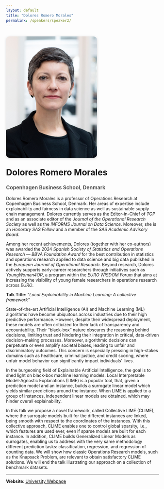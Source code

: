 ```yaml
---
layout: default
title: "Dolores Romero Morales"
permalink: /speakers/speaker2/
---
```


<style>
.speaker-container {
  display: flex;
  flex-wrap: wrap;
  gap: 2em;
  align-items: flex-start;
  margin: 2em 0;
}

.speaker-image {
  flex: 1 1 300px;
  max-width: 300px;
}

.speaker-image img {
  width: 100%;
  border-radius: 12px;
  box-shadow: 0 2px 8px rgba(0,0,0,0.15);
}

.speaker-details {
  flex: 2 1 500px;
}

.speaker-details h1 {
  margin-top: 0;
}

.speaker-details h2 {
  font-size: 1.2em;
  color: #555;
  margin-bottom: 1em;
}

@media (max-width: 768px) {
  .speaker-container {
    flex-direction: column;
    align-items: center;
  }

  .speaker-details {
    text-align: center;
  }
}
</style>

<div class="speaker-container">

  <div class="speaker-image">
    <img src="/assets/images/DoloresRomeroMorales2.jpg" alt="Dolores Romero Morales">
  </div>

<div class="speaker-details">
  <h1>Dolores Romero Morales</h1>
  <h2>Copenhagen Business School, Denmark</h2>
  
Dolores Romero Morales is a professor of Operations Research at Copenhagen Business School, Denmark. Her areas of expertise include explainability and fairness in data science as well as sustainable supply chain management. Dolores currently serves as the Editor-in-Chief of <em>TOP</em> and as an associate editor of the <em>Journal of the Operational Research Society</em> as well as the <em>INFORMS Journal on Data Science</em>. Moreover, she is an <em>Honorary SAS Fellow</em> and a member of the <em>SAS Academic Advisory Board</em>.

Among her recent achievements, Dolores (together with her co-authors) was awarded the 2024 <em>Spanish Society of Statistics and Operations Research — BBVA Foundation Award</em> for the best contribution in statistics and operations research applied to data science and big data published in the <em>European Journal of Operational Research</em>. Beyond research, Dolores actively supports early-career researchers through initiatives such as <em>YoungWomen4OR</em>, a program within the <em>EURO WISDOM Forum</em> that aims at increasing the visibility of young female researchers in operations research across <em>EURO</em>.
 
  <p><strong>Talk Title</strong>: <em>"Local Explainability in Machine Learning: A collective framework"</em></p>

  <p>State-of-the-art Artificial Intelligence (AI) and Machine Learning (ML) algorithms 
have become ubiquitous across industries due to their high predictive performance. However, despite their widespread deployment, these models are often criticized for their lack of transparency and accountability. Their “black-box” nature obscures the reasoning behind decisions, limiting trust and hindering their integration in critical, data-driven decision-making processes. Moreover, algorithmic decisions can perpetuate or even amplify societal biases, leading to unfair and discriminatory outcomes. This concern is especially pressing in high-stakes domains such as healthcare, criminal justice, and credit scoring, where unfair model behavior can significantly impact individuals' lives.
</p>

  <p>In the burgeoning field of Explainable Artificial Intelligence, the goal is to shed light on black-box machine learning models. Local Interpretable Model-Agnostic Explanations (LIME) is a popular tool, that, given a prediction model and an instance, builds a surrogate linear model which yields similar predictions around the instance. When LIME is applied to a group of instances, independent linear models are obtained, which may hinder overall explainability.</p>

  
<p>
In this talk we propose a novel framework, called Collective LIME (CLIME), where the surrogate models built for the different instances are linked, being smooth with respect to the coordinates of the instances. With this collective approach, CLIME enables one to control global sparsity, i.e., which features are used ever, even if sparse models are built for each instance. In addition, CLIME builds Generalized Linear Models as surrogates, enabling us to address with the very same methodology different prediction tasks: classification, regression, and regression of counting data. We will show how classic Operations Research models, such as the Knapsack Problem, are relevant to obtain satisfactory CLIME solutions. We will end the talk illustrating our approach on a collection of benchmark datasets.</p>

  <hr>

  <p><strong>Website</strong>: <a href="https://www.cbs.dk/en/research/departments-and-centres/department-of-economics/staff/drmeco">University Webpage</a></p>
</div>

</div>

